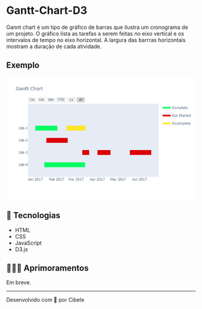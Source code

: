 # Gantt-Chart-D3

Gannt chart é um tipo de gráfico de barras que ilustra um cronograma de um projeto. O gráfico lista as tarefas a serem feitas no eixo vertical e os intervalos de tempo no eixo horizontal. A largura das barrras horizontais mostram a duração de cada atividade.

## Exemplo
<p align="center">
  <img src="/public/images/gantt-chart-example.png" title="Gantt Chart Example">
</p>

## 🚀 Tecnologias
- HTML
- CSS
- JavaScript
- D3.js

## 👩🏽‍💻 Aprimoramentos
Em breve.

---

Desenvolvido com 💜 por Cibele
